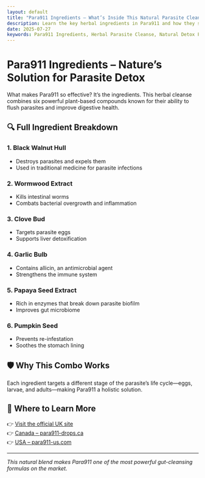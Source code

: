 ```yaml
---
layout: default
title: "Para911 Ingredients – What’s Inside This Natural Parasite Cleanse?"
description: Learn the key herbal ingredients in Para911 and how they support gut detox.
date: 2025-07-27
keywords: Para911 Ingredients, Herbal Parasite Cleanse, Natural Detox Formula, Gut Support, Para911 Herbs
---
```


# Para911 Ingredients – Nature’s Solution for Parasite Detox

What makes Para911 so effective? It’s the ingredients. This herbal cleanse combines six powerful plant-based compounds known for their ability to flush parasites and improve digestive health.

## 🔍 Full Ingredient Breakdown

### 1. **Black Walnut Hull**
- Destroys parasites and expels them
- Used in traditional medicine for parasite infections

### 2. **Wormwood Extract**
- Kills intestinal worms
- Combats bacterial overgrowth and inflammation

### 3. **Clove Bud**
- Targets parasite eggs
- Supports liver detoxification

### 4. **Garlic Bulb**
- Contains allicin, an antimicrobial agent
- Strengthens the immune system

### 5. **Papaya Seed Extract**
- Rich in enzymes that break down parasite biofilm
- Improves gut microbiome

### 6. **Pumpkin Seed**
- Prevents re-infestation
- Soothes the stomach lining

## 🛡️ Why This Combo Works

Each ingredient targets a different stage of the parasite’s life cycle—eggs, larvae, and adults—making Para911 a holistic solution.

## 🔗 Where to Learn More

👉 [Visit the official UK site](https://para911.uk/)  
👉 [Canada – para911-drops.ca](https://para911-drops.ca/)  
👉 [USA – para911-us.com](https://para911-us.com/)

---

*This natural blend makes Para911 one of the most powerful gut-cleansing formulas on the market.*
